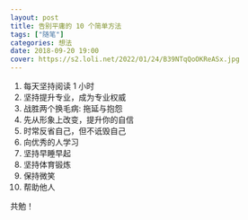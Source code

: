 ```yaml
---
layout: post
title: 告别平庸的 10 个简单方法
tags: ["随笔"]
categories: 想法
date: 2018-09-20 19:00
cover: https://s2.loli.net/2022/01/24/B39NTqQoOKReASx.jpg
---
```

1. 每天坚持阅读 1 小时
2. 坚持提升专业，成为专业权威
3. 战胜两个换毛病: 拖延与抱怨
4. 先从形象上改变，提升你的自信
5. 时常反省自己，但不诋毁自己
6. 向优秀的人学习
7. 坚持早睡早起
8. 坚持体育锻炼
9. 保持微笑
10. 帮助他人

共勉！
